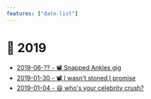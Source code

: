 ```yaml
---
features: ["date-list"]
---
```

# 📅 2019

* [2019-06-?? - 📽️ Snapped Ankles gig](https://youtu.be/1zmU2OxwHeY)
* [2019-01-30 - 📽️ I wasn't stoned I promise](https://youtu.be/ahSRT3KRHWQ)
* [2019-01-04 - 😆 who's your celebrity crush?](https://youtu.be/M_ZBpOFJ5Z4)
